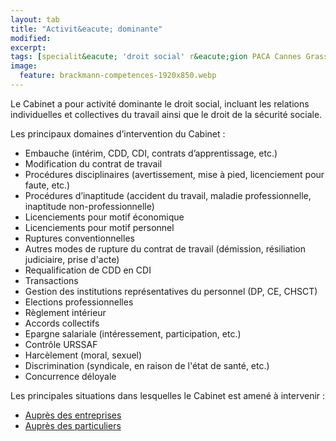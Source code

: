 ```yaml
---
layout: tab
title: "Activit&eacute; dominante"
modified:
excerpt:
tags: [specialit&eacute; 'droit social' r&eacute;gion PACA Cannes Grasse Antibes Valbonne Mougins Biot Vallauris Sophia Antipolis Nice]
image:
  feature: brackmann-competences-1920x850.webp
---
```


Le Cabinet a pour activit&eacute; dominante le droit social, incluant les relations individuelles et collectives du travail ainsi que le droit de la s&eacute;curit&eacute; sociale.

Les principaux domaines d&rsquo;intervention du Cabinet :

- Embauche (int&eacute;rim, CDD, CDI, contrats d&rsquo;apprentissage, etc.)
- Modification du contrat de travail 
- Proc&eacute;dures disciplinaires (avertissement, mise &agrave; pied, licenciement pour faute, etc.)
- Proc&eacute;dures d&rsquo;inaptitude (accident du travail, maladie professionnelle, inaptitude non-professionnelle)
- Licenciements pour motif &eacute;conomique
- Licenciements pour motif personnel
- Ruptures conventionnelles
- Autres modes de rupture du contrat de travail (d&eacute;mission, r&eacute;siliation judiciaire, prise d'acte)
- Requalification de CDD en CDI
- Transactions
- Gestion des institutions repr&eacute;sentatives du personnel (DP, CE, CHSCT)
- Elections professionnelles
- R&egrave;glement int&eacute;rieur
- Accords collectifs
- Epargne salariale (int&eacute;ressement, participation, etc.)
- Contr&ocirc;le URSSAF
- Harc&egrave;lement (moral, sexuel)
- Discrimination (syndicale, en raison de l'&eacute;tat de sant&eacute;, etc.) 
- Concurrence d&eacute;loyale

Les principales situations dans lesquelles le Cabinet est amen&eacute; &agrave; intervenir :

- <a href="{{ site.url }}/entreprises/" >Aupr&egrave;s des entreprises</a>
- <a href="{{ site.url }}/particuliers/" >Aupr&egrave;s des particuliers</a>
